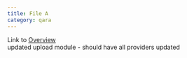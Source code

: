```yaml
---
title: File A
category: qara
---
```

Link to [Overview](../overview)  
updated upload module - should have all providers updated
